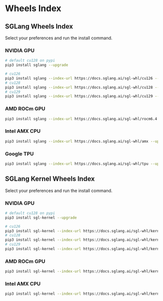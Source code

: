 # Wheels Index

## SGLang Wheels Index

Select your preferences and run the install command.

### NVIDIA GPU

```bash
# default cu128 on pypi
pip3 install sglang --upgrade

# cu126
pip3 install sglang --index-url https://docs.sglang.ai/sgl-whl/cu126 --upgrade
# cu128
pip3 install sglang --index-url https://docs.sglang.ai/sgl-whl/cu128 --upgrade
# cu129
pip3 install sglang --index-url https://docs.sglang.ai/sgl-whl/cu129 --upgrade
```

### AMD ROCm GPU

```bash
pip3 install sglang --index-url https://docs.sglang.ai/sgl-whl/rocm6.4 --upgrade
```

### Intel AMX CPU

```bash
pip3 install sglang --index-url https://docs.sglang.ai/sgl-whl/amx --upgrade
```

### Google TPU

```bash
pip3 install sglang --index-url https://docs.sglang.ai/sgl-whl/tpu --upgrade
```

## SGLang Kernel Wheels Index

Select your preferences and run the install command.

### NVIDIA GPU

```bash
# default cu128 on pypi
pip3 install sgl-kernel --upgrade

# cu126
pip3 install sgl-kernel --index-url https://docs.sglang.ai/sgl-whl/kernel/cu126 --upgrade
# cu128
pip3 install sgl-kernel --index-url https://docs.sglang.ai/sgl-whl/kernel/cu128 --upgrade
# cu129
pip3 install sgl-kernel --index-url https://docs.sglang.ai/sgl-whl/kernel/cu129 --upgrade
```

### AMD ROCm GPU

```bash
pip3 install sgl-kernel --index-url https://docs.sglang.ai/sgl-whl/kernel/rocm6.4 --upgrade
```

### Intel AMX CPU

```bash
pip3 install sgl-kernel --index-url https://docs.sglang.ai/sgl-whl/kernel/amx --upgrade
```
